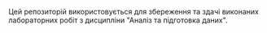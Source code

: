 Цей репозиторій використовується для збереження та здачі виконаних лабораторних робіт з дисципліни "Аналіз та підготовка даних".